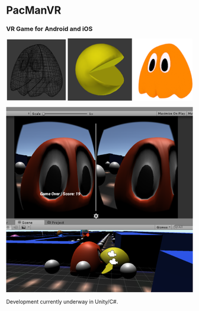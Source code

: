 # PacManVR

### VR Game for Android and iOS

![PacGhost](/img/pac_and_ghost.png)

![PacManDead](/img/pacman_dead.PNG)

Development currently underway in Unity/C#.